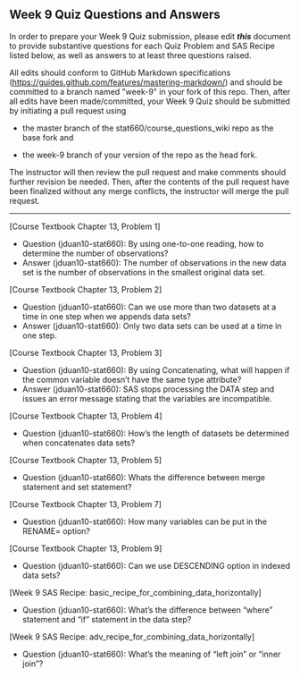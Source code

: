 
## Week 9 Quiz Questions and Answers

In order to prepare your Week 9 Quiz submission, please edit ***this*** document to provide substantive questions for each Quiz Problem and SAS Recipe listed below, as well as answers to at least three questions raised.

All edits should conform to GitHub Markdown specifications (https://guides.github.com/features/mastering-markdown/) and should be committed to a branch named "week-9" in your fork of this repo. Then, after all edits have been made/committed, your Week 9 Quiz should be submitted by initiating a pull request using

- the master branch of the stat660/course_questions_wiki repo as the base fork and

- the week-9 branch of your version of the repo as the head fork.

The instructor will then review the pull request and make comments should further revision be needed. Then, after the contents of the pull request have been finalized without any merge conflicts, the instructor will merge the pull request.



********************************************************************************



[Course Textbook Chapter 13, Problem 1]
- Question (jduan10-stat660): By using one-to-one reading, how to determine the number of observations?
- Answer (jduan10-stat660): The number of observations in the new data set is the number of observations in the smallest original data set.



[Course Textbook Chapter 13, Problem 2]
- Question (jduan10-stat660): Can we use more than two datasets at a time in one step when we appends data sets?
- Answer (jduan10-stat660): Only two data sets can be used at a time in one step.



[Course Textbook Chapter 13, Problem 3]
- Question (jduan10-stat660): By using Concatenating, what will happen if the common variable doesn’t have the same type attribute?
- Answer (jduan10-stat660): SAS stops processing the DATA step and issues an error message stating that the variables are incompatible.



[Course Textbook Chapter 13, Problem 4]
- Question (jduan10-stat660): How’s the length of datasets be determined when concatenates data sets?



[Course Textbook Chapter 13, Problem 5]
- Question (jduan10-stat660): Whats the difference between merge statement and set statement?



[Course Textbook Chapter 13, Problem 7]
- Question (jduan10-stat660): How many variables can be put in the RENAME= option?



[Course Textbook Chapter 13, Problem 9]
- Question (jduan10-stat660): Can we use DESCENDING option in indexed data sets?



[Week 9 SAS Recipe: basic_recipe_for_combining_data_horizontally]
- Question (jduan10-stat660): What’s the difference between “where” statement and “if” statement in the data step?



[Week 9 SAS Recipe: adv_recipe_for_combining_data_horizontally]
- Question (jduan10-stat660): What’s the meaning of “left join” or “inner join”?


